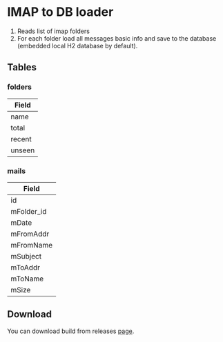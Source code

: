 # IMAP to DB loader

1. Reads list of imap folders
2. For each folder load all messages basic info and save to the database (embedded local H2 database by default).

## Tables

### folders
| Field   |
|---------|
| name    |
| total   |
| recent  |
| unseen  |

### mails
| Field       |
|-------------|
| id          |
| mFolder_id  |
| mDate       |
| mFromAddr   |
| mFromName   |
| mSubject    |
| mToAddr     |
| mToName     |
| mSize       |

## Download
You can download build from releases [page](https://github.com/ognivo777/IMAP2DB/releases).